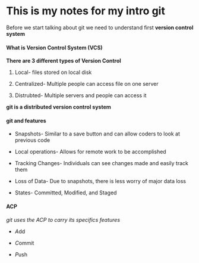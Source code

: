 # This is my notes for my intro git

Before we start talking about git we need to understand first **version control system**

#### What is Version Control System (VCS) 

**There are 3 different types of Version Control**

1. Local- files stored on local disk

2. Centralized- Multiple people can access file on one server

3. Distrubted- Multiple servers and people can access it

**git is a distributed version control system** 

#### git and features 

- Snapshots- Similar to a save button and can allow coders to look at previous code 

- Local operations- Allows for remote work to be accomplished

- Tracking Changes- Individuals can see changes made and easily track them

- Loss of Data- Due to snapshots, there is less worry of major data loss

- States-  Committed, Modified, and Staged

#### ACP 

*git uses the ACP to carry its specifics features* 

* *A*dd 

* *C*ommit 

* *P*ush 
